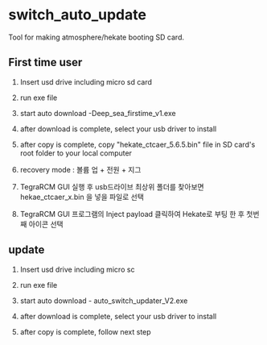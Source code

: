 # switch_auto_update

Tool for making atmosphere/hekate booting SD card.

## First time user

1. Insert usd drive including micro sd card

2. run exe file

3. start auto download -Deep_sea_firstime_v1.exe

4. after download is complete, select your usb driver to install

5. after copy is complete, copy "hekate_ctcaer_5.6.5.bin" file in SD card's root folder to your local computer

6. recovery mode : 볼륨 업 + 전원 + 지그

7. TegraRCM GUI 실행 후 usb드라이브 최상위 폴더를 찾아보면 hekae_ctcaer_x.bin 을 넣을 파일로 선택

8. TegraRCM GUI 프로그램의 Inject payload 클릭하여 Hekate로 부팅 한 후 첫번째 아이콘 선택
  
  
## update

1. Insert usd drive including micro sc

2. run exe file

3. start auto download - auto_switch_updater_V2.exe

4. after download is complete, select your usb driver to install

5. after copy is complete, follow next step
